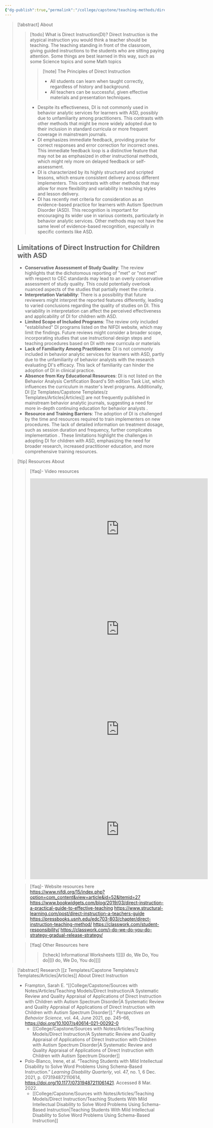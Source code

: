 ```yaml
---
{"dg-publish":true,"permalink":"/college/capstone/teaching-methods/direct-instruction/","tags":["direct-instruction","project","capstone"],"noteIcon":""}
---
```


> [!abstract] About 
> > [!todo]  What is Direct Instruction(DI)?
>  Direct Instruction is the atypical instruction you would think a teacher should be teaching. The teaching standing in front of the classroom, giving guided instructions to the students who are sitting paying attention. 
> Some things are best learned in this way, such as some Science topics and some Math topics
> > >[!note] The Principles of Direct Instruction
> > > - All students can learn when taught correctly, regardless of history and background.
> > > - All teachers can be successful, given effective materials and presentation techniques. 
> > 
>> - Despite its effectiveness, DI is not commonly used in behavior analytic services for learners with ASD, possibly due to unfamiliarity among practitioners. This contrasts with other methods that might be more widely adopted due to their inclusion in standard curricula or more frequent coverage in mainstream journals.
>> - DI emphasizes immediate feedback, providing praise for correct responses and error correction for incorrect ones. This immediate feedback loop is a distinctive feature that may not be as emphasized in other instructional methods, which might rely more on delayed feedback or self-assessment.
>> - DI is characterized by its highly structured and scripted lessons, which ensure consistent delivery across different implementers. This contrasts with other methods that may allow for more flexibility and variability in teaching styles and lesson delivery.
>> - DI has recently met criteria for consideration as an evidence-based practice for learners with Autism Spectrum Disorder (ASD). This recognition is important for encouraging its wider use in various contexts, particularly in behavior analytic services. Other methods may not have the same level of evidence-based recognition, especially in specific contexts like ASD.
> ## Limitations of Direct Instruction for Children with ASD
> - **Conservative Assessment of Study Quality**: The review highlights that the dichotomous reporting of "met" or "not met" with respect to CEC standards may lead to an overly conservative assessment of study quality. This could potentially overlook nuanced aspects of the studies that partially meet the criteria .
> - **Interpretation Variability**: There is a possibility that future reviewers might interpret the reported features differently, leading to varied conclusions regarding the quality of studies on DI. This variability in interpretation can affect the perceived effectiveness and applicability of DI for children with ASD.
> - **Limited Scope of Included Programs**: The review only included "established" DI programs listed on the NIFDI website, which may limit the findings. Future reviews might consider a broader scope, incorporating studies that use instructional design steps and teaching procedures based on DI with new curricula or materials 
> - **Lack of Familiarity Among Practitioners**: DI is not commonly included in behavior analytic services for learners with ASD, partly due to the unfamiliarity of behavior analysts with the research evaluating DI's efficacy. This lack of familiarity can hinder the adoption of DI in clinical practice.
> - **Absence from Key Educational Resources**: DI is not listed on the Behavior Analysis Certification Board's 5th edition Task List, which influences the curriculum in master's level programs. Additionally, DI [[z Templates/Capstone Templates/z Templates/Articles\|Articles]] are not frequently published in mainstream behavior analytic journals, suggesting a need for more in-depth continuing education for behavior analysts .
> - **Resource and Training Barriers**: The adoption of DI is challenged by the time and resources required to train implementers on new procedures. The lack of detailed information on treatment dosage, such as session duration and frequency, further complicates implementation .
These limitations highlight the challenges in adopting DI for children with ASD, emphasizing the need for broader research, increased practitioner education, and more comprehensive training resources.



>[!tip] Resources About 
>>[!faq]- Video resources
>><iframe width="560" height="315" src="https://www.youtube.com/embed/2bBKrG-gdjc?si=MaFA_M4ZLwtjYT9n" title="YouTube video player" frameborder="0" allow="accelerometer; autoplay; clipboard-write; encrypted-media; gyroscope; picture-in-picture; web-share" referrerpolicy="strict-origin-when-cross-origin" allowfullscreen></iframe>
>><iframe width="560" height="315" src="https://www.youtube.com/embed/OJJkkUPC_yM?si=2YqosGxW5G8VJbYK" title="YouTube video player" frameborder="0" allow="accelerometer; autoplay; clipboard-write; encrypted-media; gyroscope; picture-in-picture; web-share" referrerpolicy="strict-origin-when-cross-origin" allowfullscreen></iframe>
>><iframe width="560" height="315" src="https://www.youtube.com/embed/uahlikFqk7E?si=izfBQA7SJIj2s2IT" title="YouTube video player" frameborder="0" allow="accelerometer; autoplay; clipboard-write; encrypted-media; gyroscope; picture-in-picture; web-share" referrerpolicy="strict-origin-when-cross-origin" allowfullscreen></iframe>
>><iframe width="560" height="315" src="https://www.youtube.com/embed/x45JkAqN_iw?si=bCC8a5F31mQmjqfd" title="YouTube video player" frameborder="0" allow="accelerometer; autoplay; clipboard-write; encrypted-media; gyroscope; picture-in-picture; web-share" referrerpolicy="strict-origin-when-cross-origin" allowfullscreen></iframe>
>
>>[!faq]- Website resources here
>>  https://www.nifdi.org/15/index.php?option=com_content&view=article&id=52&Itemid=27
>>  https://www.bookwidgets.com/blog/2019/03/direct-instruction-a-practical-guide-to-effective-teaching
>>  https://www.structural-learning.com/post/direct-instruction-a-teachers-guide
>>  https://pressbooks.usnh.edu/edc703-803/chapter/direct-instruction-teaching-method/
>>  https://classwork.com/student-responsibility/
>>  https://classwork.com/i-do-we-do-you-do-strategy-gradual-release-strategy/
>>  
>
>> [!faq] Other Resources here
>>> [!check] Informational Worksheets
>>> ![[[[I do, We Do, You do\|[[I do, We Do, You do]]]]




>[!abstract] Research [[z Templates/Capstone Templates/z Templates/Articles\|Articles]] About Direct Instruction
>* Frampton, Sarah E. “[[College/Capstone/Sources with Notes/Articles/Teaching Models/Direct Instruction/A Systematic Review and Quality Appraisal of Applications of Direct Instruction with Children with Autism Spectrum Disorder\|A Systematic Review and Quality Appraisal of Applications of Direct Instruction with Children with Autism Spectrum Disorder]].” _Perspectives on Behavior Science_, vol. 44, June 2021, pp. 245–66, https://doi.org/10.1007/s40614-021-00292-0
>	* [[College/Capstone/Sources with Notes/Articles/Teaching Models/Direct Instruction/A Systematic Review and Quality Appraisal of Applications of Direct Instruction with Children with Autism Spectrum Disorder\|A Systematic Review and Quality Appraisal of Applications of Direct Instruction with Children with Autism Spectrum Disorder]]
>* Polo-Blanco, Irene, et al. “Teaching Students with Mild Intellectual Disability to Solve Word Problems Using Schema-Based Instruction.” _Learning Disability Quarterly_, vol. 47, no. 1, 6 Dec. 2021, p. 073194872110614, https://doi.org/10.1177/07319487211061421. Accessed 8 Mar. 2022.
>	* [[College/Capstone/Sources with Notes/Articles/Teaching Models/Direct Instruction/Teaching Students With Mild Intellectual  Disability to Solve Word Problems Using  Schema-Based Instruction\|Teaching Students With Mild Intellectual  Disability to Solve Word Problems Using  Schema-Based Instruction]]